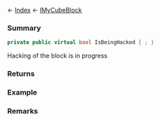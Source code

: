 ← [Index](Api-Index) ← [IMyCubeBlock](VRage.Game.ModAPI.Ingame.IMyCubeBlock)

### Summary

```csharp
private public virtual bool IsBeingHacked { ; }
```

Hacking of the block is in progress

### Returns

### Example

### Remarks

